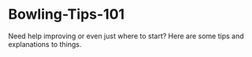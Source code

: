 # Bowling-Tips-101
Need help improving or even just where to start? Here are some tips and explanations to things.
